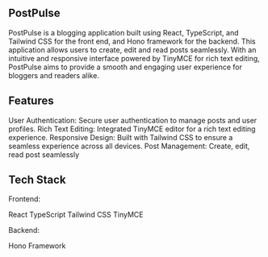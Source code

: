 ## PostPulse
PostPulse is a blogging application built using React, TypeScript, and Tailwind CSS for the front end, and Hono framework for the backend. This application allows users to create, edit and read posts seamlessly. With an intuitive and responsive interface powered by TinyMCE for rich text editing, PostPulse aims to provide a smooth and engaging user experience for bloggers and readers alike.

## Features
User Authentication: Secure user authentication to manage posts and user profiles.
Rich Text Editing: Integrated TinyMCE editor for a rich text editing experience.
Responsive Design: Built with Tailwind CSS to ensure a seamless experience across all devices.
Post Management: Create, edit, read post seamlessly

## Tech Stack
Frontend:

React
TypeScript
Tailwind CSS
TinyMCE

Backend:

Hono Framework